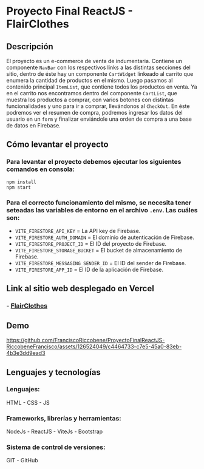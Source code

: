 # Proyecto Final ReactJS - FlairClothes

## Descripción 
El proyecto es un e-commerce de venta de indumentaria. Contiene un componente `NavBar` con los respectivos links a las distintas secciones del sitio, dentro de éste hay un componente `CartWidget` linkeado al carrito que enumera la cantidad de productos en el mismo. Luego pasamos al contenido 
principal `ItemList`, que contiene todos los productos en venta. Ya en el carrito nos encontramos dentro del componente `CartList`, que muestra los productos a comprar, con varios botones con distintas funcionalidades y uno para ir a comprar, llevándonos al `CheckOut`.
En éste podremos ver el resumen de compra, podremos ingresar los datos del usuario en un `form` y finalizar enviándole una orden de compra a una base de datos en Firebase. 

## Cómo levantar el proyecto

### Para levantar el proyecto debemos ejecutar los siguientes comandos en consola:
```
npm install
npm start
```
### Para el correcto funcionamiento del mismo, se necesita tener seteadas las variables de entorno en el archivo `.env`. Las cuáles son:
- `VITE_FIRESTORE_API_KEY` = La API key de Firebase.
- `VITE_FIRESTORE_AUTH_DOMAIN` = El dominio de autenticación de Firebase.
- `VITE_FIRESTORE_PROJECT_ID` = El ID del proyecto de Firebase.
- `VITE_FIRESTORE_STORAGE_BUCKET` = El bucket de almacenamiento de Firebase.
- `VITE_FIRESTORE_MESSAGING_SENDER_ID` = El ID del sender de Firebase.
- `VITE_FIRESTORE_APP_ID` = El ID de la aplicación de Firebase.

## Link al sitio web desplegado en Vercel

### - [FlairClothes](https://flairclothes.vercel.app)

## Demo


https://github.com/FranciscoRiccobene/ProyectoFinalReactJS-RiccobeneFrancisco/assets/126524049/c4464733-c7e5-45a0-83eb-4b3e3dd9ead3


## Lenguajes y tecnologías
### Lenguajes:
HTML - CSS - JS
### Frameworks, librerías y herramientas:
NodeJs - ReactJS - ViteJs - Bootstrap
### Sistema de control de versiones:
GIT - GitHub
